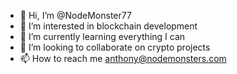 - 👋 Hi, I’m @NodeMonster77
- 👀 I’m interested in blockchain development 
- 🌱 I’m currently learning everything I can
- 💞️ I’m looking to collaborate on crypto projects 
- 📫 How to reach me anthony@nodemonsters.com

<!---
NodeMonster77/NodeMonster77 is a ✨ special ✨ repository because its `README.md` (this file) appears on your GitHub profile.
You can click the Preview link to take a look at your changes.
--->
